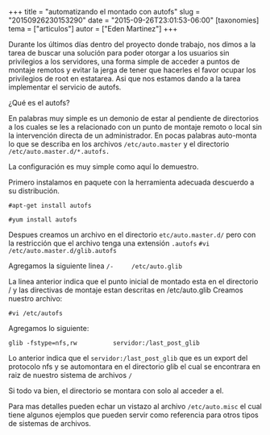 +++
title = "automatizando el montado con autofs"
slug = "20150926230153290"
date = "2015-09-26T23:01:53-06:00"
[taxonomies]
tema = ["articulos"]
autor = ["Eden Martinez"]
+++

Durante los últimos días dentro del proyecto donde trabajo, nos dimos a
la tarea de buscar una solución para poder otorgar a los usuarios sin
privilegios a los servidores, una forma simple de acceder a puntos de
montaje remotos y evitar la jerga de tener que hacerles el favor ocupar
los privilegios de root en estatarea. Asi que nos estamos dando a la
tarea implementar el servicio de autofs.

<!-- more -->

¿Qué es el autofs?

En palabras muy simple es un demonio de estar al pendiente de
directorios a los cuales se les a relacionado con un punto de montaje
remoto o local sin la intervención directa de un administrador. En pocas
palabras auto-monta lo que se describa en los archivos
`/etc/auto.master` y el directorio `/etc/auto.master.d/*.autofs.`

La configuración es muy simple como aquí lo demuestro.

Primero instalamos en paquete con la herramienta adecuada descuerdo a su
distribución.

`#apt-get install autofs`

`#yum install autofs`

Despues creamos un archivo en el directorio `etc/auto.master.d/` pero
con la restricción que el archivo tenga una extensión `.autofs`
`#vi /etc/auto.master.d/glib.autofs`

Agregamos la siguiente linea
`/-     /etc/auto.glib`

La linea anterior indica que el punto inicial de montado esta en el
directorio / y las directivas de montaje estan descritas en
/etc/auto.glib
Creamos nuestro archivo:

`#vi /etc/autofs`

Agregamos lo siguiente:

`glib -fstype=nfs,rw          servidor:/last_post_glib`

Lo anterior indica que el `servidor:/last_post_glib` que es un export
del protocolo nfs y se automontara en el directorio glib el cual se
encontrara en raiz de nuestro sistema de archivos `/`

Si todo va bien, el directorio se montara con solo al acceder a el.

Para mas detalles pueden echar un vistazo al archivo `/etc/auto.misc` el
cual tiene algunos ejemplos que pueden servir como referencia para otros
tipos de sistemas de archivos.
